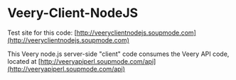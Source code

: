 # Veery-Client-NodeJS

Test site for this code: [http://veeryclientnodejs.soupmode.com](http://veeryclientnodejs.soupmode.com)

This Veery node.js server-side "client" code consumes the Veery API code, located at [http://veeryapiperl.soupmode.com/api](http://veeryapiperl.soupmode.com/api)

